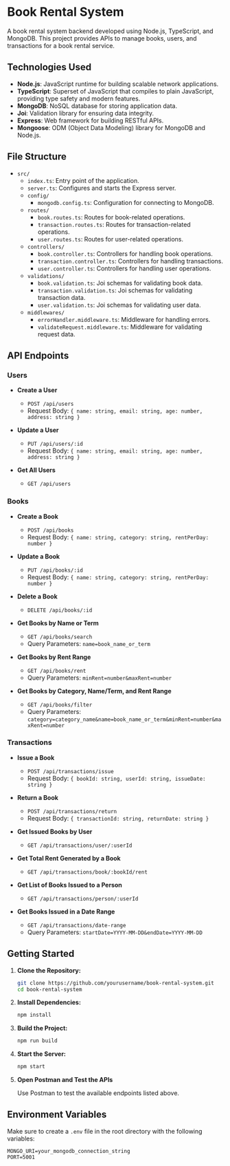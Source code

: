 # Book Rental System

A book rental system backend developed using Node.js, TypeScript, and MongoDB. This project provides APIs to manage books, users, and transactions for a book rental service.

## Technologies Used

- **Node.js**: JavaScript runtime for building scalable network applications.
- **TypeScript**: Superset of JavaScript that compiles to plain JavaScript, providing type safety and modern features.
- **MongoDB**: NoSQL database for storing application data.
- **Joi**: Validation library for ensuring data integrity.
- **Express**: Web framework for building RESTful APIs.
- **Mongoose**: ODM (Object Data Modeling) library for MongoDB and Node.js.

## File Structure

- `src/`
  - `index.ts`: Entry point of the application.
  - `server.ts`: Configures and starts the Express server.
  - `config/`
    - `mongodb.config.ts`: Configuration for connecting to MongoDB.
  - `routes/`
    - `book.routes.ts`: Routes for book-related operations.
    - `transaction.routes.ts`: Routes for transaction-related operations.
    - `user.routes.ts`: Routes for user-related operations.
  - `controllers/`
    - `book.controller.ts`: Controllers for handling book operations.
    - `transaction.controller.ts`: Controllers for handling transactions.
    - `user.controller.ts`: Controllers for handling user operations.
  - `validations/`
    - `book.validation.ts`: Joi schemas for validating book data.
    - `transaction.validation.ts`: Joi schemas for validating transaction data.
    - `user.validation.ts`: Joi schemas for validating user data.
  - `middlewares/`
    - `errorHandler.middleware.ts`: Middleware for handling errors.
    - `validateRequest.middleware.ts`: Middleware for validating request data.

## API Endpoints

### Users

- **Create a User**
  - `POST /api/users`
  - Request Body: `{ name: string, email: string, age: number, address: string }`

- **Update a User**
  - `PUT /api/users/:id`
  - Request Body: `{ name: string, email: string, age: number, address: string }`

- **Get All Users**
  - `GET /api/users`

### Books

- **Create a Book**
  - `POST /api/books`
  - Request Body: `{ name: string, category: string, rentPerDay: number }`

- **Update a Book**
  - `PUT /api/books/:id`
  - Request Body: `{ name: string, category: string, rentPerDay: number }`

- **Delete a Book**
  - `DELETE /api/books/:id`

- **Get Books by Name or Term**
  - `GET /api/books/search`
  - Query Parameters: `name=book_name_or_term`

- **Get Books by Rent Range**
  - `GET /api/books/rent`
  - Query Parameters: `minRent=number&maxRent=number`

- **Get Books by Category, Name/Term, and Rent Range**
  - `GET /api/books/filter`
  - Query Parameters: `category=category_name&name=book_name_or_term&minRent=number&maxRent=number`

### Transactions

- **Issue a Book**
  - `POST /api/transactions/issue`
  - Request Body: `{ bookId: string, userId: string, issueDate: string }`

- **Return a Book**
  - `POST /api/transactions/return`
  - Request Body: `{ transactionId: string, returnDate: string }`

- **Get Issued Books by User**
  - `GET /api/transactions/user/:userId`

- **Get Total Rent Generated by a Book**
  - `GET /api/transactions/book/:bookId/rent`

- **Get List of Books Issued to a Person**
  - `GET /api/transactions/person/:userId`

- **Get Books Issued in a Date Range**
  - `GET /api/transactions/date-range`
  - Query Parameters: `startDate=YYYY-MM-DD&endDate=YYYY-MM-DD`

## Getting Started

1. **Clone the Repository:**

   ```bash
   git clone https://github.com/yourusername/book-rental-system.git
   cd book-rental-system
   ```

2. **Install Dependencies:**

   ```bash
   npm install
   ```

3. **Build the Project:**

   ```bash
   npm run build
   ```

4. **Start the Server:**

   ```bash
   npm start
   ```

5. **Open Postman and Test the APIs**

   Use Postman to test the available endpoints listed above.

## Environment Variables

Make sure to create a `.env` file in the root directory with the following variables:

```
MONGO_URI=your_mongodb_connection_string
PORT=5001
```
